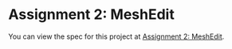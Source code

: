# Assignment 2: MeshEdit

You can view the spec for this project at [Assignment 2: MeshEdit](https://cs184.eecs.berkeley.edu/sp23/docs/proj2).
